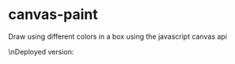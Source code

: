 # canvas-paint
Draw using different colors in a box using the javascript canvas api

\nDeployed version: 
